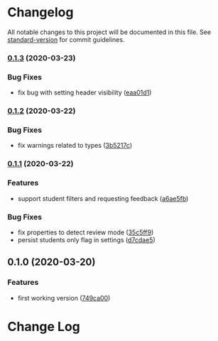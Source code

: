 # Changelog

All notable changes to this project will be documented in this file. See [standard-version](https://github.com/conventional-changelog/standard-version) for commit guidelines.

### [0.1.3](https://github.com/graasp/graasp-app-feedback/compare/v0.1.2...v0.1.3) (2020-03-23)

### Bug Fixes

- fix bug with setting header visibility ([eaa01d1](https://github.com/graasp/graasp-app-feedback/commit/eaa01d184c2ccfff1a5b3802a5bb66d99008d522))

### [0.1.2](https://github.com/graasp/graasp-app-feedback/compare/v0.1.1...v0.1.2) (2020-03-22)

### Bug Fixes

- fix warnings related to types ([3b5217c](https://github.com/graasp/graasp-app-feedback/commit/3b5217c44a1f9dcf728930a4f5077ab35d7eae85))

### [0.1.1](https://github.com/graasp/graasp-app-feedback/compare/v0.1.0...v0.1.1) (2020-03-22)

### Features

- support student filters and requesting feedback ([a6ae5fb](https://github.com/graasp/graasp-app-feedback/commit/a6ae5fbf7e4b9037592ad30752eec1eaa7aba756))

### Bug Fixes

- fix properties to detect review mode ([35c5ff9](https://github.com/graasp/graasp-app-feedback/commit/35c5ff9861f777abf1be50b9cc3f56cc90e1ea0a))
- persist students only flag in settings ([d7cdae5](https://github.com/graasp/graasp-app-feedback/commit/d7cdae54176b3b46f8f2828b1283cc7ee7272315))

## 0.1.0 (2020-03-20)

### Features

- first working version ([749ca00](https://github.com/graasp/graasp-app-feedback/commit/749ca0071fb5731d2561f916e0a0dd7140ac4b0c))

# Change Log
